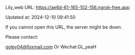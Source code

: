 Lily_web URL: https://ae6d-61-165-102-156.ngrok-free.app

Updated at: 2024-12-10 09:41:50

If you cannot open this URL, the server might be down.

Please contact: 

goley04@foxmail.com Or Wechat:GL_yeaH